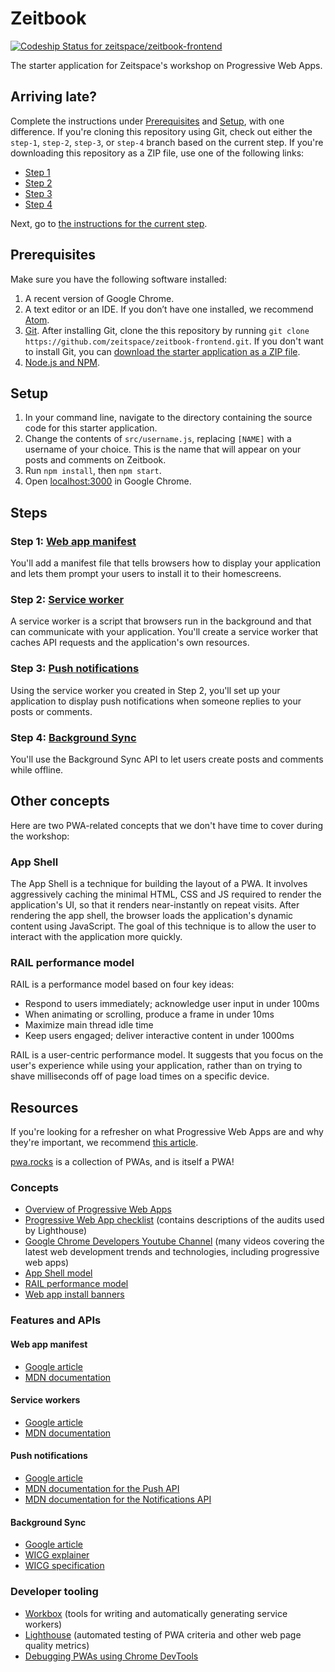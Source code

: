 # Zeitbook

[ ![Codeship Status for zeitspace/zeitbook-frontend](https://app.codeship.com/projects/5656a700-a2f9-0135-15e6-76731562ca18/status?branch=master)](https://app.codeship.com/projects/254818)

The starter application for Zeitspace's workshop on Progressive Web Apps.

## Arriving late?

Complete the instructions under [Prerequisites](#prerequisites) and [Setup](#setup), with one difference. If you're cloning this repository using Git, check out either the `step-1`, `step-2`, `step-3`, or `step-4` branch based on the current step. If you're downloading this repository as a ZIP file, use one of the following links:

- [Step 1](https://github.com/zeitspace/zeitbook-frontend/archive/step-1.zip)
- [Step 2](https://github.com/zeitspace/zeitbook-frontend/archive/step-2.zip)
- [Step 3](https://github.com/zeitspace/zeitbook-frontend/archive/step-3.zip)
- [Step 4](https://github.com/zeitspace/zeitbook-frontend/archive/step-4.zip)

Next, go to [the instructions for the current step](#steps).

## Prerequisites

Make sure you have the following software installed:

1. A recent version of Google Chrome.
1. A text editor or an IDE. If you don’t have one installed, we recommend [Atom](https://atom.io).
1. [Git](https://git-scm.com). After installing Git, clone the this repository by running `git clone https://github.com/zeitspace/zeitbook-frontend.git`. If you don't want to install Git, you can [download the starter application as a ZIP file](https://github.com/zeitspace/zeitbook-frontend/archive/master.zip).
1. [Node.js and NPM](https://nodejs.org/en/download/).

## Setup

1. In your command line, navigate to the directory containing the source code for this starter application.
1. Change the contents of `src/username.js`, replacing `[NAME]` with a username of your choice. This is the name that will appear on your posts and comments on Zeitbook.
1. Run `npm install`, then `npm start`.
1. Open [localhost:3000](localhost:3000) in Google Chrome.

## Steps

### Step 1: [Web app manifest](./steps/01-web-app-manifest.md)

You'll add a manifest file that tells browsers how to display your application and lets them prompt your users to install it to their homescreens.

### Step 2: [Service worker](./steps/02-service-worker.md)

A service worker is a script that browsers run in the background and that can communicate with your application. You'll create a service worker that caches API requests and the application's own resources.

### Step 3: [Push notifications](./steps/03-push-notifications.md)

Using the service worker you created in Step 2, you'll set up your application to display push notifications when someone replies to your posts or comments.

### Step 4: [Background Sync](./steps/04-background-sync.md)

You'll use the Background Sync API to let users create posts and comments while offline.

## Other concepts

Here are two PWA-related concepts that we don't have time to cover during the workshop:

### App Shell

The App Shell is a technique for building the layout of a PWA. It involves aggressively caching the minimal HTML, CSS and JS required to render the application's UI, so that it renders near-instantly on repeat visits. After rendering the app shell, the browser loads the application's dynamic content using JavaScript. The goal of this technique is to allow the user to interact with the application more quickly.

### RAIL performance model

RAIL is a performance model based on four key ideas:

- Respond to users immediately; acknowledge user input in under 100ms
- When animating or scrolling, produce a frame in under 10ms
- Maximize main thread idle time
- Keep users engaged; deliver interactive content in under 1000ms

RAIL is a user-centric performance model. It suggests that you focus on the user's experience while using your application, rather than on trying to shave milliseconds off of page load times on a specific device.

## Resources

If you're looking for a refresher on what Progressive Web Apps are and why they're important, we recommend [this article](https://blog.ionic.io/what-is-a-progressive-web-app/).

[pwa.rocks](https://pwa.rocks/) is a collection of PWAs, and is itself a PWA!

### Concepts

- [Overview of Progressive Web Apps](https://developers.google.com/web/progressive-web-apps/)
- [Progressive Web App checklist](https://developers.google.com/web/progressive-web-apps/checklist) (contains descriptions of the audits used by Lighthouse)
- [Google Chrome Developers Youtube Channel](https://www.youtube.com/user/ChromeDevelopers/videos) (many videos covering the latest web development trends and technologies, including progressive web apps)
- [App Shell model](https://developers.google.com/web/fundamentals/architecture/app-shell)
- [RAIL performance model](https://developers.google.com/web/fundamentals/performance/rail)
- [Web app install banners](https://developers.google.com/web/fundamentals/app-install-banners/)

### Features and APIs

#### Web app manifest

- [Google article](https://developers.google.com/web/fundamentals/web-app-manifest/)
- [MDN documentation](https://developer.mozilla.org/en-US/docs/Web/Manifest)

#### Service workers

- [Google article](https://developers.google.com/web/fundamentals/primers/service-workers/)
- [MDN documentation](https://developer.mozilla.org/en-US/docs/Web/API/Service_Worker_API)

#### Push notifications

- [Google article](https://developers.google.com/web/fundamentals/push-notifications/)
- [MDN documentation for the Push API](https://developer.mozilla.org/en-US/docs/Web/API/Push_API)
- [MDN documentation for the Notifications API](https://developer.mozilla.org/en-US/docs/Web/API/Notifications_API)

#### Background Sync

- [Google article](https://developers.google.com/web/updates/2015/12/background-sync)
- [WICG explainer](https://github.com/WICG/BackgroundSync/blob/master/explainer.md)
- [WICG specification](https://wicg.github.io/BackgroundSync/spec/)

### Developer tooling

- [Workbox](https://developers.google.com/web/tools/workbox/) (tools for writing and automatically generating service workers)
- [Lighthouse](https://developers.google.com/web/tools/lighthouse/) (automated testing of PWA criteria and other web page quality metrics)
- [Debugging PWAs using Chrome DevTools](https://developers.google.com/web/tools/chrome-devtools/progressive-web-apps)

